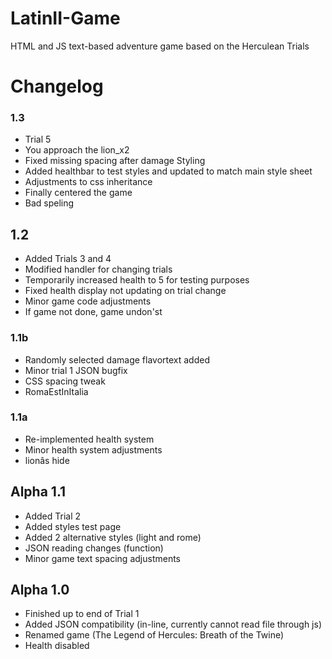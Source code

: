 # LatinII-Game
HTML and JS text-based adventure game based on the Herculean Trials

# Changelog

### 1.3
* Trial 5
* You approach the lion_x2
* Fixed missing spacing after damage
Styling
* Added healthbar to test styles and updated to match main style sheet
* Adjustments to css inheritance
* Finally centered the game
* Bad speling

## 1.2
* Added Trials 3 and 4
* Modified handler for changing trials
* Temporarily increased health to 5 for testing purposes
* Fixed health display not updating on trial change
* Minor game code adjustments
* If game not done, game undon'st

### 1.1b
* Randomly selected damage flavortext added
* Minor trial 1 JSON bugfix
* CSS spacing tweak
* RomaEstInItalia

### 1.1a
* Re-implemented health system
* Minor health system adjustments
* lionâs hide

## Alpha 1.1
* Added Trial 2
* Added styles test page
* Added 2 alternative styles (light and rome)
* JSON reading changes (function)
* Minor game text spacing adjustments

## Alpha 1.0
* Finished up to end of Trial 1
* Added JSON compatibility (in-line, currently cannot read file through js)
* Renamed game (The Legend of Hercules: Breath of the Twine)
* Health disabled
